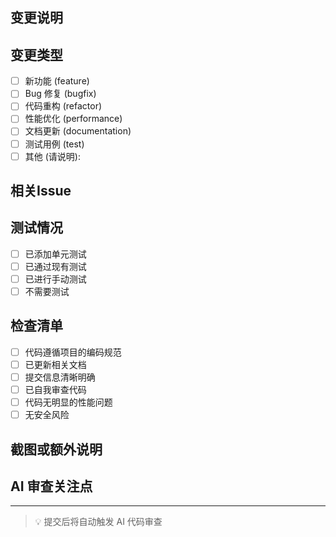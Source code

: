 ## 变更说明

<!-- 请简要描述此PR的目的和主要变更 -->

## 变更类型

- [ ] 新功能 (feature)
- [ ] Bug 修复 (bugfix)
- [ ] 代码重构 (refactor)
- [ ] 性能优化 (performance)
- [ ] 文档更新 (documentation)
- [ ] 测试用例 (test)
- [ ] 其他 (请说明):

## 相关Issue

<!-- 如果有相关的Issue,请在此引用,如: Fixes #123 -->

## 测试情况

- [ ] 已添加单元测试
- [ ] 已通过现有测试
- [ ] 已进行手动测试
- [ ] 不需要测试

## 检查清单

- [ ] 代码遵循项目的编码规范
- [ ] 已更新相关文档
- [ ] 提交信息清晰明确
- [ ] 已自我审查代码
- [ ] 代码无明显的性能问题
- [ ] 无安全风险

## 截图或额外说明

<!-- 如有需要,请在此添加截图或额外说明 -->

## AI 审查关注点

<!-- 可选:提示AI审查时特别关注的方面 -->

---

> 💡 提交后将自动触发 AI 代码审查

